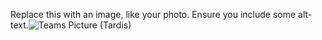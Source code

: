 Replace this with an image, like your photo. Ensure you include some alt-text.![Teams Picture (Tardis)](https://user-images.githubusercontent.com/82531826/114769954-7f05a700-9d30-11eb-9e63-39482454bd58.jpg)

